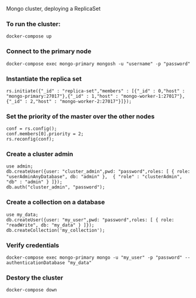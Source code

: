 Mongo cluster, deploying a ReplicaSet

### To run the cluster:
```
docker-compose up
```

### Connect to the primary node

```
docker-compose exec mongo-primary mongosh -u "username" -p "password"
```

### Instantiate the replica set
```
rs.initiate({"_id" : "replica-set","members" : [{"_id" : 0,"host" : "mongo-primary:27017"},{"_id" : 1,"host" : "mongo-worker-1:27017"},{"_id" : 2,"host" : "mongo-worker-2:27017"}]});
```

### Set the priority of the master over the other nodes
```
conf = rs.config();
conf.members[0].priority = 2;
rs.reconfig(conf);
```

### Create a cluster admin
```
use admin;
db.createUser({user: "cluster_admin",pwd: "password",roles: [ { role: "userAdminAnyDatabase", db: "admin" },  { "role" : "clusterAdmin", "db" : "admin" } ]});
db.auth("cluster_admin", "password");
```

### Create a collection on a database
```
use my_data;
db.createUser({user: "my_user",pwd: "password",roles: [ { role: "readWrite", db: "my_data" } ]});
db.createCollection('my_collection');
```

### Verify credentials
```
docker-compose exec mongo-primary mongo -u "my_user" -p "password" --authenticationDatabase "my_data"
```

### Destory the cluster
```
docker-compose down
```
